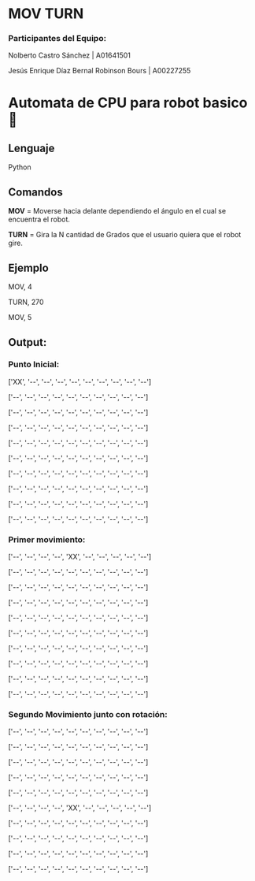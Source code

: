 # MOV TURN

### Participantes del Equipo:

Nolberto Castro Sánchez | A01641501

Jesús Enrique Díaz Bernal Robinson Bours | A00227255

# Automata de CPU para robot basico 🤖

## Lenguaje

Python

## Comandos

**MOV** = Moverse hacia delante dependiendo el ángulo en el cual se encuentra el robot.

**TURN** = Gira la N cantidad de Grados que el usuario quiera que el robot gire.

## Ejemplo

MOV, 4

TURN, 270

MOV, 5

## Output:

### Punto Inicial:

['XX', '--', '--', '--', '--', '--', '--', '--', '--', '--']

['--', '--', '--', '--', '--', '--', '--', '--', '--', '--']

['--', '--', '--', '--', '--', '--', '--', '--', '--', '--']

['--', '--', '--', '--', '--', '--', '--', '--', '--', '--']

['--', '--', '--', '--', '--', '--', '--', '--', '--', '--']

['--', '--', '--', '--', '--', '--', '--', '--', '--', '--']

['--', '--', '--', '--', '--', '--', '--', '--', '--', '--']

['--', '--', '--', '--', '--', '--', '--', '--', '--', '--']

['--', '--', '--', '--', '--', '--', '--', '--', '--', '--']

['--', '--', '--', '--', '--', '--', '--', '--', '--', '--']

### Primer movimiento:

['--', '--', '--', '--', 'XX', '--', '--', '--', '--', '--']

['--', '--', '--', '--', '--', '--', '--', '--', '--', '--']

['--', '--', '--', '--', '--', '--', '--', '--', '--', '--']

['--', '--', '--', '--', '--', '--', '--', '--', '--', '--']

['--', '--', '--', '--', '--', '--', '--', '--', '--', '--']

['--', '--', '--', '--', '--', '--', '--', '--', '--', '--']

['--', '--', '--', '--', '--', '--', '--', '--', '--', '--']

['--', '--', '--', '--', '--', '--', '--', '--', '--', '--']

['--', '--', '--', '--', '--', '--', '--', '--', '--', '--']

['--', '--', '--', '--', '--', '--', '--', '--', '--', '--']

### Segundo Movimiento junto con rotación:

['--', '--', '--', '--', '--', '--', '--', '--', '--', '--']

['--', '--', '--', '--', '--', '--', '--', '--', '--', '--']

['--', '--', '--', '--', '--', '--', '--', '--', '--', '--']

['--', '--', '--', '--', '--', '--', '--', '--', '--', '--']

['--', '--', '--', '--', '--', '--', '--', '--', '--', '--']

['--', '--', '--', '--', 'XX', '--', '--', '--', '--', '--']

['--', '--', '--', '--', '--', '--', '--', '--', '--', '--']

['--', '--', '--', '--', '--', '--', '--', '--', '--', '--']

['--', '--', '--', '--', '--', '--', '--', '--', '--', '--']

['--', '--', '--', '--', '--', '--', '--', '--', '--', '--']
